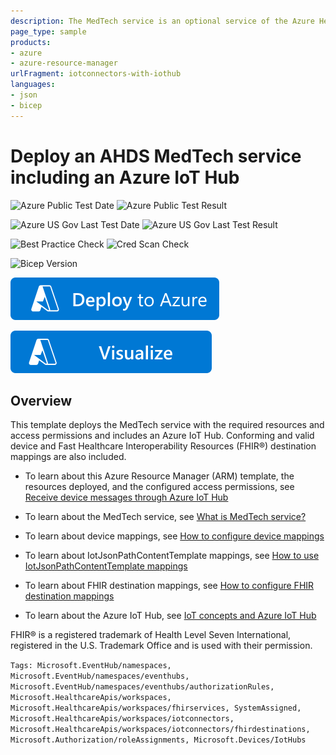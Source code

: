 ```yaml
---
description: The MedTech service is an optional service of the Azure Health Data Services.
page_type: sample
products:
- azure
- azure-resource-manager
urlFragment: iotconnectors-with-iothub
languages:
- json
- bicep
---
```

# Deploy an AHDS MedTech service including an Azure IoT Hub

![Azure Public Test Date](https://azurequickstartsservice.blob.core.windows.net/badges/quickstarts/microsoft.healthcareapis/workspaces/iotconnectors-with-iothub/PublicLastTestDate.svg)
![Azure Public Test Result](https://azurequickstartsservice.blob.core.windows.net/badges/quickstarts/microsoft.healthcareapis/workspaces/iotconnectors-with-iothub/PublicDeployment.svg)

![Azure US Gov Last Test Date](https://azurequickstartsservice.blob.core.windows.net/badges/quickstarts/microsoft.healthcareapis/workspaces/iotconnectors-with-iothub/FairfaxLastTestDate.svg)
![Azure US Gov Last Test Result](https://azurequickstartsservice.blob.core.windows.net/badges/quickstarts/microsoft.healthcareapis/workspaces/iotconnectors-with-iothub/FairfaxDeployment.svg)

![Best Practice Check](https://azurequickstartsservice.blob.core.windows.net/badges/quickstarts/microsoft.healthcareapis/workspaces/iotconnectors-with-iothub/BestPracticeResult.svg)
![Cred Scan Check](https://azurequickstartsservice.blob.core.windows.net/badges/quickstarts/microsoft.healthcareapis/workspaces/iotconnectors-with-iothub/CredScanResult.svg)

![Bicep Version](https://azurequickstartsservice.blob.core.windows.net/badges/quickstarts/microsoft.healthcareapis/workspaces/iotconnectors-with-iothub/BicepVersion.svg)

[![Deploy To Azure](https://raw.githubusercontent.com/Azure/azure-quickstart-templates/master/1-CONTRIBUTION-GUIDE/images/deploytoazure.svg?sanitize=true)](https://portal.azure.com/#create/Microsoft.Template/uri/https%3A%2F%2Fraw.githubusercontent.com%2FAzure%2Fazure-quickstart-templates%2Fmaster%2Fquickstarts%2Fmicrosoft.healthcareapis%2Fworkspaces%2Fiotconnectors-with-iothub%2Fazuredeploy.json)

[![Visualize](https://raw.githubusercontent.com/Azure/azure-quickstart-templates/master/1-CONTRIBUTION-GUIDE/images/visualizebutton.svg?sanitize=true)](http://armviz.io/#/?load=https%3A%2F%2Fraw.githubusercontent.com%2FAzure%2Fazure-quickstart-templates%2Fmaster%2Fquickstarts%2Fmicrosoft.healthcareapis%2Fworkspaces%2Fiotconnectors-with-iothub%2Fazuredeploy.json)

## Overview

This template deploys the MedTech service with the required resources and access permissions and includes an Azure IoT Hub. Conforming and valid device and Fast Healthcare Interoperability Resources (FHIR®) destination mappings are also included.

* To learn about this Azure Resource Manager (ARM) template, the resources deployed, and the configured access permissions, see [Receive device messages through Azure IoT Hub](https://learn.microsoft.com/azure/healthcare-apis/iot/device-messages-through-iot-hub)

* To learn about the MedTech service, see [What is MedTech service?](https://learn.microsoft.com/azure/healthcare-apis/iot/overview)

* To learn about device mappings, see [How to configure device mappings](https://learn.microsoft.com/azure/healthcare-apis/iot/how-to-configure-device-mappings)

* To learn about IotJsonPathContentTemplate mappings, see [How to use IotJsonPathContentTemplate mappings](https://learn.microsoft.com/azure/healthcare-apis/iot/how-to-use-iot-jsonpath-content-mappings)

* To learn about FHIR destination mappings, see [How to configure FHIR destination mappings](https://learn.microsoft.com/azure/healthcare-apis/iot/how-to-configure-fhir-mappings)

* To learn about the Azure IoT Hub, see [IoT concepts and Azure IoT Hub](https://learn.microsoft.com/azure/iot-hub/iot-concepts-and-iot-hub)

FHIR® is a registered trademark of Health Level Seven International, registered in the U.S. Trademark Office and is used with their permission.

`Tags: Microsoft.EventHub/namespaces, Microsoft.EventHub/namespaces/eventhubs, Microsoft.EventHub/namespaces/eventhubs/authorizationRules, Microsoft.HealthcareApis/workspaces, Microsoft.HealthcareApis/workspaces/fhirservices, SystemAssigned, Microsoft.HealthcareApis/workspaces/iotconnectors, Microsoft.HealthcareApis/workspaces/iotconnectors/fhirdestinations, Microsoft.Authorization/roleAssignments, Microsoft.Devices/IotHubs`
